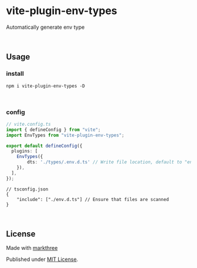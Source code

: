 # vite-plugin-env-types

Automatically generate env type

<br />

## Usage

### install

```shell
npm i vite-plugin-env-types -D
```

<br />

### config

```ts
// vite.config.ts
import { defineConfig } from "vite";
import EnvTypes from "vite-plugin-env-types";

export default defineConfig({
  plugins: [
    EnvTypes({
        dts: './types/.env.d.ts' // Write file location, default to "env.d.ts"
    }),
  ],
});
```

```json5
// tsconfig.json
{
    "include": ["./env.d.ts"] // Ensure that files are scanned
}
```

<br />

## License

Made with [markthree](https://github.com/markthree)

Published under [MIT License](./LICENSE).
